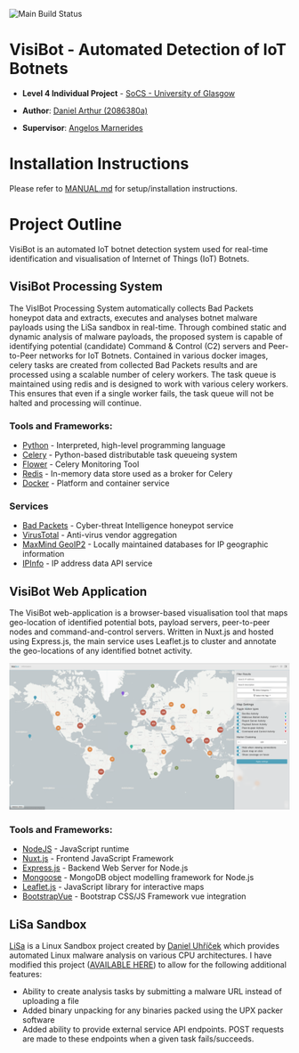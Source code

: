 ![Main Build Status](https://travis-ci.com/denBot/VisIBoT.svg?token=pMfMcyEQzGJGFRQDBST5&branch=main)

# VisiBot - Automated Detection of IoT Botnets

- **Level 4 Individual Project** - [SoCS - University of Glasgow](https://www.gla.ac.uk/schools/computing/)

- **Author**: [Daniel Arthur (2086380a)](mailto:2086380a@student.gla.ac.uk)

- **Supervisor**: [Angelos Marnerides](mailto:angelos.marnerides@glasgow.ac.uk)

# Installation Instructions
Please refer to [MANUAL.md](/MANUAL.md) for setup/installation instructions.

# Project Outline

VisiBot is an automated IoT botnet detection system used for real-time identification  and visualisation of Internet of Things (IoT) Botnets.


## VisiBot Processing System

The VisIBot Processing System automatically collects Bad Packets honeypot data and extracts, executes and analyses botnet malware payloads using the LiSa sandbox in real-time. Through combined static and dynamic analysis of malware payloads, the proposed system is capable of identifying potential (candidate) Command & Control (C2) servers and Peer-to-Peer networks for IoT Botnets. Contained in various docker images, celery tasks are created from collected Bad Packets results and are processed using a scalable number of celery workers. The task queue is maintained using redis and is designed to work with various celery workers. This ensures that even if a single worker fails, the task queue will not be halted and processing will continue.

### Tools and Frameworks:
- [Python](https://www.python.org/) - Interpreted, high-level programming language
- [Celery](https://docs.celeryproject.org/en/stable/getting-started/introduction.html) - Python-based distributable task queueing system
- [Flower](https://flower.readthedocs.io/en/latest/) - Celery Monitoring Tool
- [Redis](https://redis.io/) - In-memory data store used as a broker for Celery
- [Docker](https://www.docker.com/) - Platform and container service

### Services
- [Bad Packets](https://badpackets.net/) - Cyber-threat Intelligence honeypot service
- [VirusTotal](https://www.virustotal.com/) - Anti-virus vendor aggregation
- [MaxMind GeoIP2](https://www.maxmind.com/en/geoip2-databases) - Locally maintained databases for IP geographic information
- [IPInfo](https://ipinfo.io/) - IP address data API service

## VisiBot Web Application

The VisiBot web-application is a browser-based visualisation tool that maps geo-location of identified potential bots, payload servers, peer-to-peer nodes and command-and-control servers. Written in Nuxt.js and hosted using Express.js, the main service uses Leaflet.js to cluster and annotate the geo-locations of any identified botnet activity.

![VisiBot Web Application](dissertation/images/visibot_screenshot_cluster.png)

### Tools and Frameworks:
- [NodeJS](https://nodejs.org/en/) - JavaScript runtime
- [Nuxt.js](https://nuxtjs.org/) - Frontend JavaScript Framework
- [Express.js](https://expressjs.com/) - Backend Web Server for Node.js
- [Mongoose](https://mongoosejs.com/docs/) - MongoDB object modelling framework for Node.js
- [Leaflet.js](https://leafletjs.com/) - JavaScript library for interactive maps
- [BootstrapVue](https://bootstrap-vue.org/) - Bootstrap CSS/JS Framework vue integration

## LiSa Sandbox
[LiSa](https://github.com/danieluhricek/LiSa) is a Linux Sandbox project created by [Daniel Uhříček](https://github.com/danieluhricek) which provides automated Linux malware analysis on various CPU architectures. I have modified this project ([AVAILABLE HERE](https://github.com/denBot/LiSa)) to allow for the following additional features:
- Ability to create analysis tasks by submitting a malware URL instead of uploading a file
- Added binary unpacking for any binaries packed using the UPX packer software
- Added ability to provide external service API endpoints. POST requests are made to these endpoints when a given task fails/succeeds.





